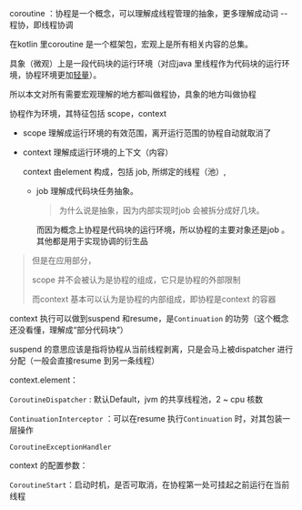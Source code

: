 coroutine ：协程是一个概念，可以理解成线程管理的抽象，更多理解成动词 -- 程协，即线程协调 

在kotlin 里coroutine 是一个框架包，宏观上是所有相关内容的总集。

具象（微观）上是一段代码块的运行环境（对应java 里线程作为代码块的运行环境，协程环境更加[轻量](./why-coroutine-light.md)）。

所以本文对所有需要宏观理解的地方都叫做程协，具象的地方叫做协程



协程作为环境，其特征包括 scope，context

- scope 理解成运行环境的有效范围，离开运行范围的协程自动就取消了

- context 理解成运行环境的上下文（内容）

  context 由element 构成，包括 job, 所绑定的线程（池）,

  - job 理解成代码块任务抽象。

    > 为什么说是抽象，因为内部实现时job 会被拆分成好几块。

    而因为概念上协程是代码块的运行环境，所以协程的主要对象还是job 。其他都是用于实现协调的衍生品

> 但是在应用部分，
>
> scope 并不会被认为是协程的组成，它只是协程的外部限制
>
> 而context 基本可以认为是协程的内部组成，即协程是context 的容器



context 执行可以做到suspend 和resume，是`Continuation` 的功劳（这个概念还没看懂，理解成“部分代码块”）  

suspend 的意思应该是指将协程从当前线程剥离，只是会马上被dispatcher 进行分配（一般会直接resume 到另一条线程）



context.element：

`CoroutineDispatcher` : 默认Default，jvm 的共享线程池，2 ~ cpu 核数

`ContinuationInterceptor` ：可以在resume 执行`Continuation` 时，对其包装一层操作

`CoroutineExceptionHandler`



context 的配置参数：

`CoroutineStart`：启动时机，是否可取消，在协程第一处可挂起之前运行在当前线程  

